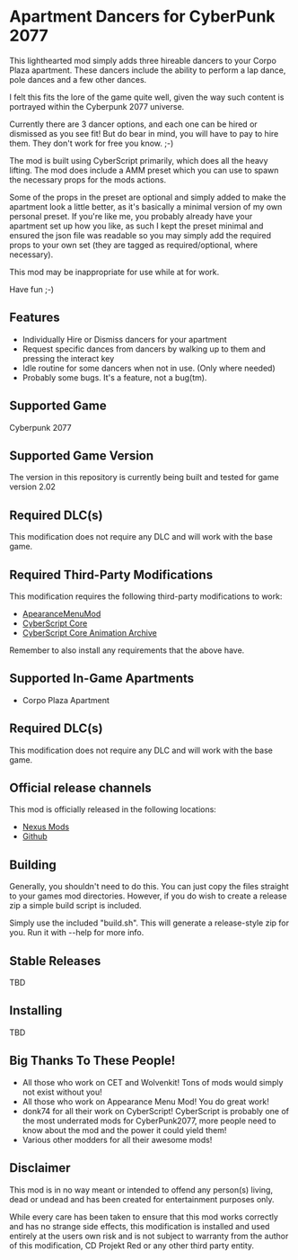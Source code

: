 # Apartment Dancers for CyberPunk 2077
This lighthearted mod simply adds three hireable dancers to your Corpo Plaza apartment. These dancers include the ability to perform a lap dance, pole dances and a few other dances.

I felt this fits the lore of the game quite well, given the way such content is portrayed within the Cyberpunk 2077 universe.

Currently there are 3 dancer options, and each one can be hired or dismissed as you see fit! But do bear in mind, you will have to pay to hire them. They don't work for free you know. ;-)

The mod is built using CyberScript primarily, which does all the heavy lifting. The mod does include a AMM preset which you can use to spawn the necessary props for the mods actions.

Some of the props in the preset are optional and simply added to make the apartment look a little better, as it's basically a minimal version of my own personal preset. If you're like me, you probably already have your apartment set up how you like, as such I kept the preset minimal and ensured the json file was readable so you may simply add the required props to your own set (they are tagged as required/optional, where necessary).

This mod may be inappropriate for use while at for work.

Have fun ;-)

## Features
* Individually Hire or Dismiss dancers for your apartment
* Request specific dances from dancers by walking up to them and pressing the interact key
* Idle routine for some dancers when not in use. (Only where needed)
* Probably some bugs. It's a feature, not a bug(tm).

## Supported Game
Cyberpunk 2077

## Supported Game Version
The version in this repository is currently being built and tested for game version 2.02

## Required DLC(s)
This modification does not require any DLC and will work with the base game.

## Required Third-Party Modifications
This modification requires the following third-party modifications to work:

* [ApearanceMenuMod](https://www.nexusmods.com/cyberpunk2077/mods/790)
* [CyberScript Core](https://www.nexusmods.com/cyberpunk2077/mods/6475)
* [CyberScript Core Animation Archive](https://www.nexusmods.com/cyberpunk2077/mods/7691)

Remember to also install any requirements that the above have.

## Supported In-Game Apartments
* Corpo Plaza Apartment

## Required DLC(s)
This modification does not require any DLC and will work with the base game.

## Official release channels
This mod is officially released in the following locations:
* [Nexus Mods](https://www.nexusmods.com/cyberpunk2077/mods/10793)
* [Github](https://github.com/ScarecrowSimpleton/cp77-apartmentdancers/releases)

## Building
Generally, you shouldn't need to do this. You can just copy the files straight to your games mod directories. However, if you do wish to create a release zip a simple build script is included.

Simply use the included "build.sh". This will generate a release-style zip for you. Run it with --help for more info.

## Stable Releases
TBD

## Installing
TBD

## Big Thanks To These People!
* All those who work on CET and Wolvenkit! Tons of mods would simply not exist without you!
* All those who work on Appearance Menu Mod! You do great work!
* donk74 for all their work on CyberScript! CyberScript is probably one of the most underrated mods for CyberPunk2077, more people need to know about the mod and the power it could yield them!
* Various other modders for all their awesome mods!

## Disclaimer
This mod is in no way meant or intended to offend any person(s) living, dead or undead and has been created for entertainment purposes only.

While every care has been taken to ensure that this mod works correctly and has no strange side effects, this modification is installed and used entirely at the users own risk and is not subject to warranty from the author of this modification, CD Projekt Red or any other third party entity.
